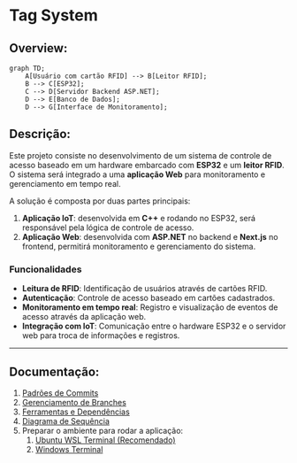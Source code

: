 # **Tag System**

## Overview:

```mermaid
graph TD;
    A[Usuário com cartão RFID] --> B[Leitor RFID];
    B --> C[ESP32];
    C --> D[Servidor Backend ASP.NET];
    D --> E[Banco de Dados];
    D --> G[Interface de Monitoramento];
```

## Descrição:

Este projeto consiste no desenvolvimento de um sistema de controle de acesso baseado em um hardware embarcado com **ESP32** e um **leitor RFID**. O sistema será integrado a uma **aplicação Web** para monitoramento e gerenciamento em tempo real.

A solução é composta por duas partes principais:
1. **Aplicação IoT**: desenvolvida em **C++** e rodando no ESP32, será responsável pela lógica de controle de acesso.
2. **Aplicação Web**: desenvolvida com **ASP.NET** no backend e **Next.js** no frontend, permitirá monitoramento e gerenciamento do sistema.

### Funcionalidades

- **Leitura de RFID**: Identificação de usuários através de cartões RFID.
- **Autenticação**: Controle de acesso baseado em cartões cadastrados.
- **Monitoramento em tempo real**: Registro e visualização de eventos de acesso através da aplicação web.
- **Integração com IoT**: Comunicação entre o hardware ESP32 e o servidor web para troca de informações e registros.

----

## Documentação:

1. [Padrões de Commits](docs/commit-patterns.md)  
2. [Gerenciamento de Branches](/docs/branch-management.md)
3. [Ferramentas e Dependências](/docs/tools-and-dependencies.md)
4. [Diagrama de Sequência](/docs/sequence-diagram.md)
5. Preparar o ambiente para rodar a aplicação:  
    1. [Ubuntu WSL Terminal (Recomendado)](/docs/application-environment/ubuntu.md)
    2. [Windows Terminal](/docs/application-environment/windows.md)